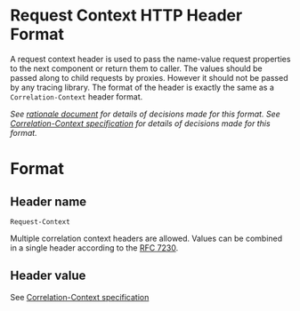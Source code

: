 # Request Context HTTP Header Format

A request context header is used to pass the name-value request properties to the next component or return them to caller. The values should be passed along to child requests by proxies. However it should not be passed by any tracing library. The format of the header is exactly the same as a `Correlation-Context` header format.

*See [rationale document](HTTP_HEADER_FORMAT_RATIONALE.md) for details of decisions made for this format.*
*See [Correlation-Context specification](../correlation_context/HTTP_HEADER_FORMAT.md) for details of decisions made for this format.*

# Format

## Header name

`Request-Context`

Multiple correlation context headers are allowed. Values can be combined in a single header according to the [RFC 7230](https://tools.ietf.org/html/rfc7230#page-24).

## Header value

See [Correlation-Context specification](../correlation_context/HTTP_HEADER_FORMAT.md)

